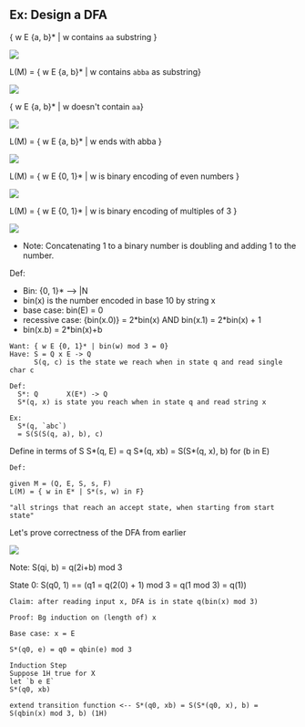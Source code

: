 ## Ex: Design a DFA
{ w E {a, b}* | w contains `aa` substring }

![](https://i.imgur.com/GibeNuy.png)

L(M) = { w E {a, b}* | w contains `abba` as substring}

![](https://i.imgur.com/TfaiZBn.png)

{ w E {a, b}* |  w doesn't contain `aa`}

![](https://i.imgur.com/qfqr8v2.png)

L(M) = { w E {a, b}* | w ends with abba }

![](https://i.imgur.com/9Xp9zlu.png)

L(M) = { w E {0, 1}* | w is binary encoding of even numbers }

![](https://i.imgur.com/c1Ohlrr.png)

L(M) = { w E {0, 1}* | w is binary encoding of multiples of 3 }

![](https://i.imgur.com/CxpuY0l.png)

* Note: Concatenating 1 to a binary number is doubling and adding 1 to the number.

Def:
  * Bin: {0, 1}* --> |N
  * bin(x) is the number encoded in base 10 by string x
  * base case: bin(E) = 0
  * recessive case: {bin(x.0)} = 2\*bin(x) AND bin(x.1) = 2\*bin(x) + 1
  * bin(x.b) = 2\*bin(x)+b
```
Want: { w E {0, 1}* | bin(w) mod 3 = 0}
Have: S = Q x E -> Q
      S(q, c) is the state we reach when in state q and read single char c
```
```
Def:
  S*: Q       X(E*) -> Q
  S*(q, x) is state you reach when in state q and read string x

Ex:
  S*(q, `abc`)
  = S(S(S(q, a), b), c)
```

Define in terms of S
S*(q, E) = q
S*(q, xb) = S(S*(q, x), b) for (b in E)


```
Def:

given M = (Q, E, S, s, F)
L(M) = { w in E* | S*(s, w) in F}

"all strings that reach an accept state, when starting from start state"
```

Let's prove correctness of the DFA from earlier

![](https://i.imgur.com/CxpuY0l.png)

Note: S(qi, b) = q(2i+b) mod 3

State 0: S(q0, 1) == (q1 = q(2(0) + 1) mod 3 = q(1 mod 3) = q(1))

```
Claim: after reading input x, DFA is in state q(bin(x) mod 3)

Proof: Bg induction on (length of) x

Base case: x = E

S*(q0, e) = q0 = qbin(e) mod 3

Induction Step
Suppose 1H true for X
let `b e E`
S*(q0, xb)

extend transition function <-- S*(q0, xb) = S(S*(q0, x), b) = S(qbin(x) mod 3, b) (1H)
```

